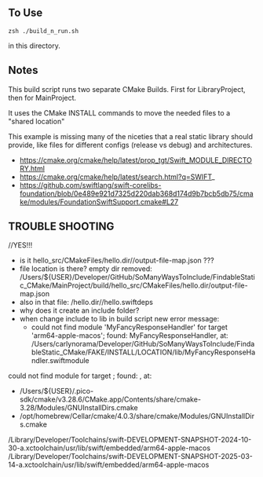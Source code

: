 
## To Use

```
zsh ./build_n_run.sh
```

in this directory. 

## Notes

This build script runs two separate CMake Builds. First for LibraryProject, then for MainProject.  

It uses the CMake INSTALL commands to move the needed files to a "shared location" 

This example is missing many of the niceties that a real static library should provide, like files for different configs (release vs debug) and architectures. 


- https://cmake.org/cmake/help/latest/prop_tgt/Swift_MODULE_DIRECTORY.html
- https://cmake.org/cmake/help/latest/search.html?q=SWIFT_
- https://github.com/swiftlang/swift-corelibs-foundation/blob/0e489e921d7325d220dab368d174d9b7bcb5db75/cmake/modules/FoundationSwiftSupport.cmake#L27


## TROUBLE SHOOTING

//YES!!!
- is it hello_src/CMakeFiles/hello.dir//output-file-map.json ???
- file location is there? empty dir removed: /Users/${USER}/Developer/GitHub/SoManyWaysToInclude/FindableStatic_CMake/MainProject/build/hello_src/CMakeFiles/hello.dir/output-file-map.json
- also in that file: /hello.dir//hello.swiftdeps
- why does it create an include folder?
- when change include to lib in build script new error message:
    - could not find module 'MyFancyResponseHandler' for target 'arm64-apple-macos'; found: MyFancyResponseHandler, at: /Users/carlynorama/Developer/GitHub/SoManyWaysToInclude/FindableStatic_CMake/FAKE/INSTALL/LOCATION/lib/MyFancyResponseHandler.swiftmodule



could not find module for target ; found: , at: 




- /Users/${USER}/.pico-sdk/cmake/v3.28.6/CMake.app/Contents/share/cmake-3.28/Modules/GNUInstallDirs.cmake
- /opt/homebrew/Cellar/cmake/4.0.3/share/cmake/Modules/GNUInstallDirs.cmake



/Library/Developer/Toolchains/swift-DEVELOPMENT-SNAPSHOT-2024-10-30-a.xctoolchain/usr/lib/swift/embedded/arm64-apple-macos
/Library/Developer/Toolchains/swift-DEVELOPMENT-SNAPSHOT-2025-03-14-a.xctoolchain/usr/lib/swift/embedded/arm64-apple-macos